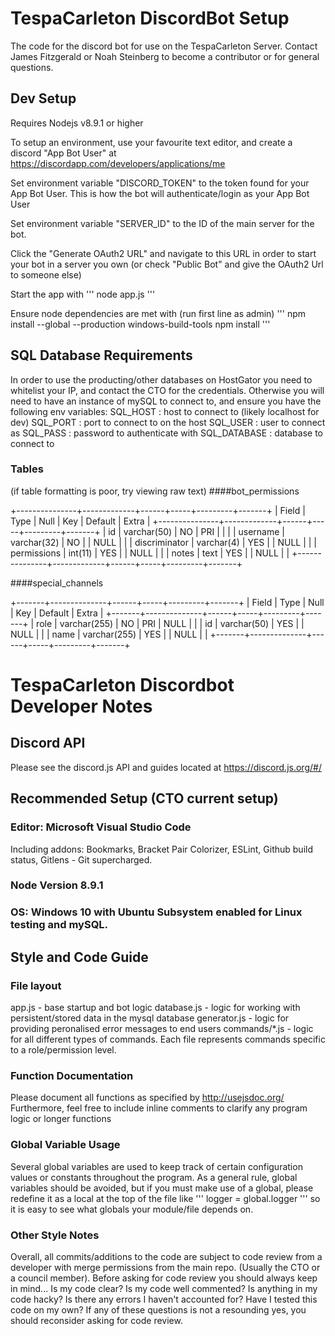 # TespaCarleton DiscordBot Setup
The code for the discord bot for use on the TespaCarleton Server.
Contact James Fitzgerald or Noah Steinberg to become a contributor or for general questions.

## Dev Setup
Requires Nodejs v8.9.1 or higher

To setup an environment, use your favourite text editor, and create a discord "App Bot User" at https://discordapp.com/developers/applications/me

Set environment variable "DISCORD_TOKEN" to the token found for your App Bot User. This is how the bot will authenticate/login as your App Bot User

Set environment variable "SERVER_ID" to the ID of the main server for the bot.

Click the "Generate OAuth2 URL" and navigate to this URL in order to start your bot in a server you own (or check "Public Bot" and give the OAuth2 Url to someone else)

Start the app with 
'''
node app.js
'''

Ensure node dependencies are met with (run first line as admin)
'''
npm install --global --production windows-build-tools
npm install
'''

## SQL Database Requirements
In order to use the producting/other databases on HostGator you need to whitelist your IP, and contact the CTO for the credentials.
Otherwise you will need to have an instance of mySQL to connect to, and ensure you have the following env variables:
    SQL_HOST : host to connect to (likely localhost for dev)
    SQL_PORT : port to connect to on the host
    SQL_USER : user to connect as
    SQL_PASS : password to authenticate with
    SQL_DATABASE : database to connect to 
    
### Tables
(if table formatting is poor, try viewing raw text)
####bot_permissions

+---------------+-------------+------+-----+---------+-------+
| Field         | Type        | Null | Key | Default | Extra |
+---------------+-------------+------+-----+---------+-------+
| id            | varchar(50) | NO   | PRI |         |       |
| username      | varchar(32) | NO   |     | NULL    |       |
| discriminator | varchar(4)  | YES  |     | NULL    |       |
| permissions   | int(11)     | YES  |     | NULL    |       |
| notes         | text        | YES  |     | NULL    |       |
+---------------+-------------+------+-----+---------+-------+

####special_channels

+-------+--------------+------+-----+---------+-------+
| Field | Type         | Null | Key | Default | Extra |
+-------+--------------+------+-----+---------+-------+
| role  | varchar(255) | NO   | PRI | NULL    |       |
| id    | varchar(50)  | YES  |     | NULL    |       |
| name  | varchar(255) | YES  |     | NULL    |       |
+-------+--------------+------+-----+---------+-------+

# TespaCarleton Discordbot Developer Notes

## Discord API
Please see the discord.js API and guides located at https://discord.js.org/#/
## Recommended Setup (CTO current setup)

### Editor: Microsoft Visual Studio Code
Including addons: Bookmarks, Bracket Pair Colorizer, ESLint, Github build status,
Gitlens - Git supercharged.

### Node Version 8.9.1

### OS: Windows 10 with Ubuntu Subsystem enabled for Linux testing and mySQL.

## Style and Code Guide 

### File layout
app.js - base startup and bot logic
database.js - logic for working with persistent/stored data in the mysql database
generator.js - logic for providing peronalised error messages to end users
commands/*.js - logic for all different types of commands. Each file represents commands specific to a role/permission level.

### Function Documentation
Please document all functions as specified by http://usejsdoc.org/
Furthermore, feel free to include inline comments to clarify any program logic or longer functions

### Global Variable Usage
Several global variables are used to keep track of certain configuration values or constants throughout the program.
As a general rule, global variables should be avoided, but if you must make use of a global, please redefine it as a local
at the top of the file like
'''
logger = global.logger
'''
so it is easy to see what globals your module/file depends on.

### Other Style Notes
Overall, all commits/additions to the code are subject to code review from a developer with merge permissions from the main repo.
(Usually the CTO or a council member). Before asking for code review you should always keep in mind...
    Is my code clear?
    Is my code well commented?
    Is anything in my code hacky?
    Is there any errors I haven't accounted for?
    Have I tested this code on my own?
If any of these questions is not a resounding yes, you should reconsider asking for code review.
